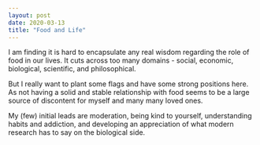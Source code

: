 ```yaml
---
layout: post
date: 2020-03-13
title: "Food and Life"
---
```


I am finding it is hard to encapsulate any real wisdom regarding the role of food in our lives. It cuts across too many domains - social, economic, biological, scientific, and philosophical.

But I really want to plant some flags and have some strong positions here. As not having a solid and stable relationship with food seems to be a large source of discontent for myself and many many loved ones.

My (few) initial leads are moderation, being kind to yourself, understanding habits and addiction, and developing an appreciation of what modern research has to say on the biological side.  
